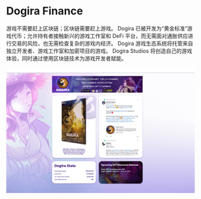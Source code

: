 # Dogira Finance

游戏不需要赶上区块链；区块链需要赶上游戏。
Dogira 已被开发为“黄金标准”游戏代币；允许持有者接触新兴的游戏工作室和 DeFi 平台，而无需面对通胀供应进行交易的风险，也无需检查复杂的游戏内经济。
Dogira 游戏生态系统将托管来自独立开发者、游戏工作室和加密项目的游戏。 Dogira Studios 将创造自己的游戏体验，同时通过使用区块链技术为游戏开发者赋能。

![dogirafinance-dapp-defi-matic-image2_b77588f05817efb3aa2c2d3629254cc0](dogirafinance-dapp-defi-matic-image2_b77588f05817efb3aa2c2d3629254cc0.png)
